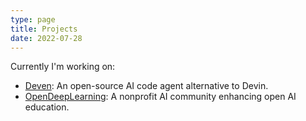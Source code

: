 ```yaml
---
type: page
title: Projects
date: 2022-07-28
---
```


Currently I'm working on:

- [Deven](#): An open-source AI code agent alternative to Devin.
- [OpenDeepLearning](https://www.opendeeplearning.xyz/): A nonprofit AI community enhancing open AI education.

